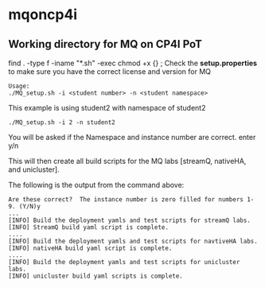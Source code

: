 # mqoncp4i

## Working directory for MQ on CP4I PoT
find . -type f -iname "*.sh" -exec chmod +x {} \;
Check the **setup.properties** to make sure you have the correct license and version for MQ 

```
Usage:
./MQ_setup.sh -i <student number> -n <student namespace>
```

This example is using student2 with namespace of student2
```
./MQ_setup.sh -i 2 -n student2
```

You will be asked if the Namespace and instance number are correct.  enter y/n

This will then create all build scripts for the MQ labs [streamQ, nativeHA, and unicluster].

The following is the output from the command above:
```
Are these correct?  The instance number is zero filled for numbers 1-9. (Y/N)y
...
[INFO] Build the deployment yamls and test scripts for streamQ labs.  
[INFO] StreamQ build yaml script is complete.
....
[INFO] Build the deployment yamls and test scripts for navtiveHA labs.  
[INFO] nativeHA build yaml script is complete.
....
[INFO] Build the deployment yamls and test scripts for unicluster labs.  
[INFO] unicluster build yaml scripts is complete.
```